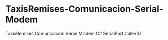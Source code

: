 # TaxisRemises-Comunicacion-Serial-Modem
TaxisRemises Comunicacion Serial Modem C# 
SerialPort
CallerID
